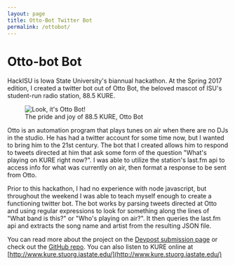 ```yaml
---
layout: page
title: Otto-Bot Twitter Bot 
permalink: /ottobot/
---
```


# Otto-bot Bot

HackISU is Iowa State University's biannual hackathon. At the Spring 2017 edition, I created a twitter bot out of Otto Bot, the beloved mascot of ISU's student-run radio station, 88.5 KURE.

<figure>
	<img src="{{ site.baseurl }}/assets/otto.jpg" alt="Look, it's Otto Bot!"/>
	<figcaption>The pride and joy of 88.5 KURE, Otto Bot</figcaption>
</figure>

Otto is an automation program that plays tunes on air when there are no DJs in the studio. He has had a twitter account for some time now, but I wanted to bring him to the 21st century. The bot that I created allows him to respond to tweets directed at him that ask some form of the question "What's playing on KURE right now?". I was able to utilize the station's last.fm api to access info for what was currently on air, then format a response to be sent from Otto. 

Prior to this hackathon, I had no experience with node javascript, but throughout the weekend I was able to teach myself enough to create a functioning twitter bot. The bot works by parsing tweets directed at Otto and using regular expressions to look for something along the lines of "What band is this?" or "Who's playing on air?". It then queries the last.fm api and extracts the song name and artist from the resulting JSON file.

You can read more about the project on the [Devpost submission page](https://devpost.com/software/otto-bot-bot) or check out the [GitHub repo](https://github.com/jhgreen215/OttoBotBot). You can also listen to KURE online at [http://www.kure.stuorg.iastate.edu/](http://www.kure.stuorg.iastate.edu/)
